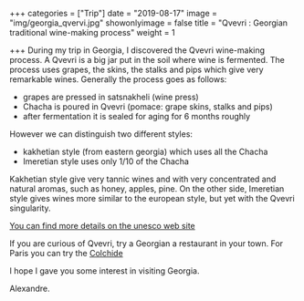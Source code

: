 +++
categories = ["Trip"]
date = "2019-08-17"
image = "img/georgia_qvervi.jpg"
showonlyimage = false
title = "Qvevri : Georgian traditional wine-making process"
weight = 1

+++
During my trip in Georgia, I discovered the Qvevri wine-making process.
A Qvevri is a big jar put in the soil where wine is fermented. The process uses grapes, the skins, the stalks and pips which give very remarkable wines. Generally the process goes as follows:
* grapes are pressed in satsnakheli (wine press)
* Chacha is poured in Qvevri (pomace: grape skins, stalks and pips)
* after fermentation it is sealed for aging for 6 months roughly

However we can distinguish two different styles:
* kakhetian style (from eastern georgia) which uses all the Chacha
* Imeretian style uses only 1/10 of the Chacha

Kakhetian style give very tannic wines and with very concentrated and natural aromas, such as honey, apples, pine.
On the other side, Imeretian style gives wines more similar to the european style, but yet with the Qvevri singularity.

[You can find more details on the unesco web site](https://ich.unesco.org/en/RL/ancient-georgian-traditional-qvevri-wine-making-method-00870)

If you are curious of Qvevri, try a Georgian a restaurant in your town. For Paris you can try the [Colchide](https://www.facebook.com/colchide.paris18/?ref=hl)

I hope I gave you some interest in visiting Georgia.

Alexandre.
